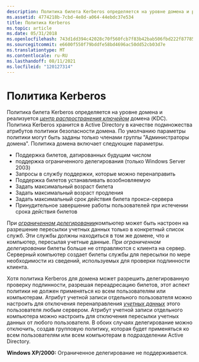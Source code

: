 ```yaml
---
description: Политика билета Kerberos определяется на уровне домена и реализуется центр распространения ключейом домена (KDC).
ms.assetid: 4774218b-7cbd-4e8d-a064-44ebdc37e534
title: Политика Kerberos
ms.topic: article
ms.date: 05/31/2018
ms.openlocfilehash: 743d1dd394c42028c70f560fcb7f83b42bab506fbd222f877857be362a450041
ms.sourcegitcommit: e6600f550f79bddfe58bd4696ac50dd52cb03d7e
ms.translationtype: MT
ms.contentlocale: ru-RU
ms.lasthandoff: 08/11/2021
ms.locfileid: "120127314"
---
```

# <a name="kerberos-policy"></a>Политика Kerberos

Политика билета Kerberos определяется на уровне домена и реализуется [*центр распространения ключейом*](../secgloss/k-gly.md) домена (KDC). Политика Kerberos хранится в Active Directory в качестве подмножества атрибутов политики безопасности домена. По умолчанию параметры политики могут быть заданы только членами группы "Администраторы домена". Политика домена включает следующие параметры.

-   Поддержка билетов, датированных будущим числом
-   поддержка ограниченного делегирования (только Windows Server 2003)
-   Запросы в службу поддержки, которые можно перенаправить
-   Поддержка билетов устанавливать возобновляемую
-   Задать максимальный возраст билета
-   Задать максимальный возраст продления
-   Задать максимальный срок действия билета прокси-сервера
-   Принудительное завершение работы пользователей при истечении срока действия билетов

При [*ограниченном делегировании*](../secgloss/c-gly.md)компьютер может быть настроен на разрешение пересылки учетных данных только в конкретный список служб. Эти службы должны находиться в том же домене, что и компьютер, пересылая учетные данные. При *ограниченном делегировании* билеты больше не отправляются с клиента на сервер. Серверный компьютер создает билеты службы для пересылки по мере необходимости из сведений, используемых для проверки подлинности клиента.

Хотя политика Kerberos для домена может разрешить делегированную проверку подлинности, разрешая переадресацию билетов, этот аспект политики не должен применяться ко всем пользователям или компьютерам. Атрибут учетной записи отдельного пользователя можно настроить для отключения перенаправления [*учетных данных*](../secgloss/c-gly.md) этого пользователя любым сервером. Атрибут учетной записи отдельного компьютера можно настроить для отключения пересылки учетных данных от любого пользователя. В обоих случаях делегирование можно отключить, создав групповую политику, которая будет применяться ко всем пользователям или всем компьютерам в подразделении Active Directory.

**Windows XP/2000:** Ограниченное делегирование не поддерживается.

 

 

